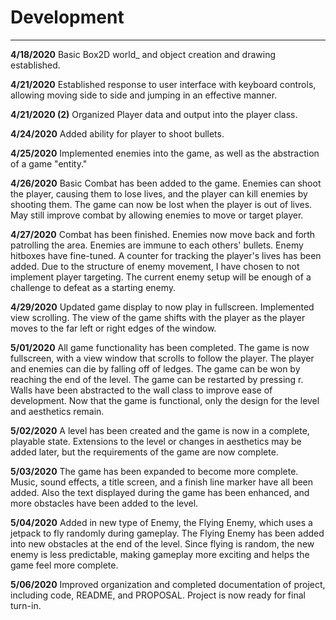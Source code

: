 # Development

---
**4/18/2020**
Basic Box2D world_ and object creation and drawing established.

**4/21/2020**
Established response to user interface with keyboard controls, allowing 
moving side to side and jumping in an effective manner.

**4/21/2020 (2)**
Organized Player data and output into the player class.

**4/24/2020**
Added ability for player to shoot bullets.

**4/25/2020**
Implemented enemies into the game, as well as the abstraction of a game "entity."

**4/26/2020**
Basic Combat has been added to the game. Enemies can shoot the player,
causing them to lose lives, and the player can kill enemies by shooting them.
The game can now be lost when the player is out of lives. May still improve
combat by allowing enemies to move or target player.

**4/27/2020**
Combat has been finished. Enemies now move back and forth patrolling the area.
Enemies are immune to each others' bullets. Enemy hitboxes have fine-tuned. A counter
for tracking the player's lives has been added. Due to the structure of enemy
movement, I have chosen to not implement player targeting. The current enemy
setup will be enough of a challenge to defeat as a starting enemy.

**4/29/2020**
Updated game display to now play in fullscreen. Implemented view scrolling.
The view of the game shifts with the player as the player moves to the far
left or right edges of the window.

**5/01/2020**
All game functionality has been completed. The game is now fullscreen, with a
view window that scrolls to follow the player. The player and enemies can die
by falling off of ledges. The game can be won by reaching the end of the level. 
The game can be restarted by pressing r. Walls have been abstracted to the wall
class to improve ease of development. Now that the game is functional, only the
design for the level and aesthetics remain.

**5/02/2020**
A level has been created and the game is now in a complete, playable state.
Extensions to the level or changes in aesthetics may be added later, but the
requirements of the game are now complete.

**5/03/2020**
The game has been expanded to become more complete. Music, sound effects,
a title screen, and a finish line marker have all been added. Also the text
displayed during the game has been enhanced, and more obstacles have been 
added to the level. 

**5/04/2020**
Added in new type of Enemy, the Flying Enemy, which uses a jetpack to fly
randomly during gameplay. The Flying Enemy has been added into new obstacles
at the end of the level. Since flying is random, the new enemy is less predictable,
making gameplay more exciting and helps the game feel more complete.

**5/06/2020**
Improved organization and completed documentation of project, including code, README, 
and PROPOSAL. Project is now ready for final turn-in.
